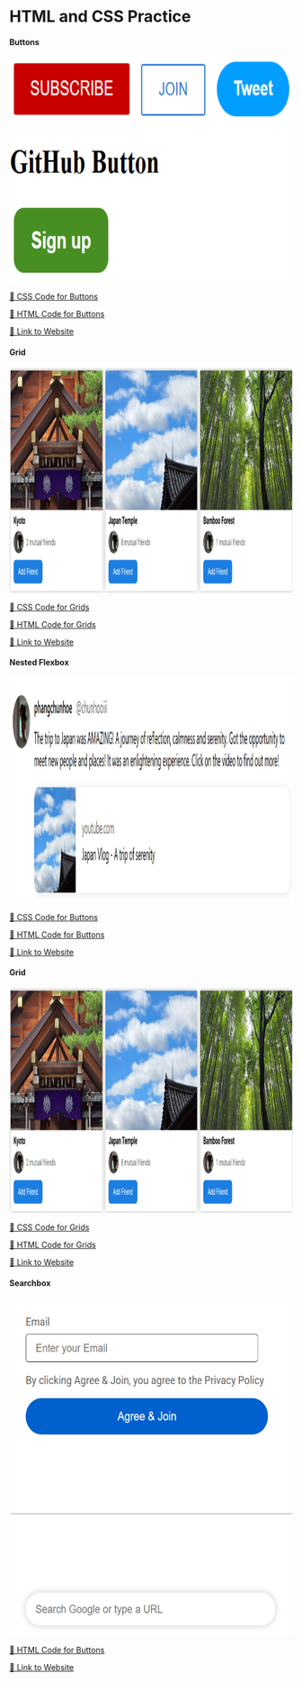 # HTML and CSS Practice

#### Buttons 
<img src="readme_images/buttons.png" height="400px">

[🐲 CSS Code for Buttons](styles/buttons.css)

[🩻 HTML Code for Buttons](buttons.html)

[📍 Link to Website](https://phangchunhoe.github.io/html_css_practice/buttons.html)

#### Grid
<img src="readme_images/grid.png" height="400px">

[🐲 CSS Code for Grids](styles/grid.css)

[🩻 HTML Code for Grids](grid.html)

[📍 Link to Website](https://phangchunhoe.github.io/html_css_practice/grid.html)

#### Nested Flexbox
<img src="readme_images/nested_flexbox.png" height="400px">

[🐲 CSS Code for Buttons](styles/nested_flexbox.css)

[🩻 HTML Code for Buttons](nested_flexbox.html)

[📍 Link to Website](https://phangchunhoe.github.io/html_css_practice/nested_flexbox.html)

#### Grid
<img src="readme_images/grid.png" height="400px">

[🐲 CSS Code for Grids](styles/grid.css)

[🩻 HTML Code for Grids](grid.html)

[📍 Link to Website](https://phangchunhoe.github.io/html_css_practice/grid.html)

#### Searchbox 
<img src="readme_images/searchbox.png" height="600px">

[🩻 HTML Code for Buttons](searchbox_practice.html)

[📍 Link to Website](https://phangchunhoe.github.io/html_css_practice/searchbox.html)

